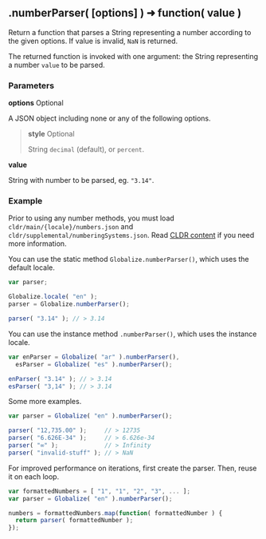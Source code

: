 ## .numberParser( [options] ) ➜ function( value )

Return a function that parses a String representing a number according to the
given options. If value is invalid, `NaN` is returned.

The returned function is invoked with one argument: the String representing a
number `value` to be parsed.

### Parameters

**options** Optional

A JSON object including none or any of the following options.

> **style** Optional
>
> String `decimal` (default), or `percent`.

**value**

String with number to be parsed, eg. `"3.14"`.

### Example

Prior to using any number methods, you must load
`cldr/main/{locale}/numbers.json` and `cldr/supplemental/numberingSystems.json`.
Read [CLDR content][] if you need more information.

[CLDR content]: ../../../README.md#2-cldr-content

You can use the static method `Globalize.numberParser()`, which uses the
default locale.

```javascript
var parser;

Globalize.locale( "en" );
parser = Globalize.numberParser();

parser( "3.14" ); // > 3.14
```

You can use the instance method `.numberParser()`, which uses the instance
locale.

```javascript
var enParser = Globalize( "ar" ).numberParser(),
  esParser = Globalize( "es" ).numberParser();

enParser( "3.14" ); // > 3.14
esParser( "3,14" ); // > 3.14
```

Some more examples.

```javascript
var parser = Globalize( "en" ).numberParser();

parser( "12,735.00" );     // > 12735
parser( "6.626E-34" );     // > 6.626e-34
parser( "∞" );             // > Infinity
parser( "invalid-stuff" ); // > NaN
```

For improved performance on iterations, first create the parser. Then, reuse it
on each loop.

```javascript
var formattedNumbers = [ "1", "1", "2", "3", ... ];
var parser = Globalize( "en" ).numberParser();

numbers = formattedNumbers.map(function( formattedNumber ) {
  return parser( formattedNumber );
});
```
